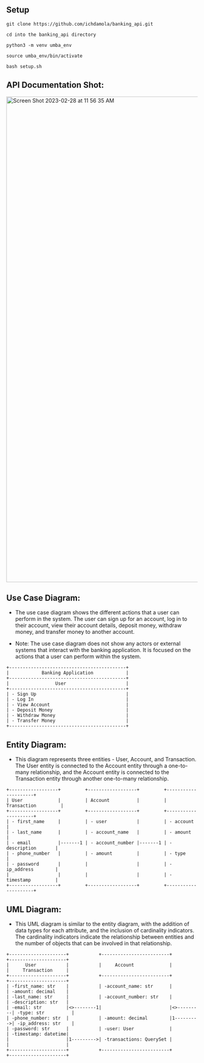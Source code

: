 ## Setup

```git clone https://github.com/ichdamola/banking_api.git```

```cd into the banking_api directory```

```python3 -m venv umba_env```

```source umba_env/bin/activate```

```bash setup.sh```


## API Documentation Shot:

<img width="1280" alt="Screen Shot 2023-02-28 at 11 56 35 AM" src="https://user-images.githubusercontent.com/20647487/221834421-8a2d79f1-c80b-4434-bcd5-f39133e0e179.png">


## Use Case Diagram:
- The use case diagram shows the different actions that a user can perform in the system. The user can sign up for an account, log in to their account, view their account details, deposit money, withdraw money, and transfer money to another account.

- Note: The use case diagram does not show any actors or external systems that interact with the banking application. It is focused on the actions that a user can perform within the system.

```
+-------------------------------------------+
|            Banking Application            |
+-------------------------------------------+
|                 User                      |
+-------------------------------------------+
| - Sign Up                                 |
| - Log In                                  |
| - View Account                            |
| - Deposit Money                           |
| - Withdraw Money                          |
| - Transfer Money                          |
+-------------------------------------------+
```


## Entity Diagram:
- This diagram represents three entities - User, Account, and Transaction. The User entity is connected to the Account entity through a one-to-many relationship, and the Account entity is connected to the Transaction entity through another one-to-many relationship.

```
+------------------+         +------------------+         +---------------------+
| User             |         | Account          |         | Transaction         |
+------------------+         +------------------+         +---------------------+
| - first_name     |         | - user           |         | - account           |
| - last_name      |         | - account_name   |         | - amount            |
| - email          |-------1 | - account_number |-------1 | - description       |
| - phone_number   |         | - amount         |         | - type              |
| - password       |         |                  |         | - ip_address        |
|                  |         |                  |         | - timestamp         |
+------------------+         +------------------+         +---------------------+
```

## UML Diagram:
- This UML diagram is similar to the entity diagram, with the addition of data types for each attribute, and the inclusion of cardinality indicators. The cardinality indicators indicate the relationship between entities and the number of objects that can be involved in that relationship.

```
+---------------------+           +-------------------------+           +---------------------+
|      User           |           |     Account             |           |     Transaction     |
+---------------------+           +-------------------------+           +---------------------+
| -first_name: str    |           | -account_name: str      |           | -amount: decimal    |
| -last_name: str     |           | -account_number: str    |           | -description: str   |
| -email: str         |<>--------1|                         |<>---------| -type: str          |
| -phone_number: str  |           | -amount: decimal        |1--------->| -ip_address: str    |
| -password: str      |           | -user: User             |           | -timestamp: datetime|
|                     |1--------->| -transactions: QuerySet |           |                     |
+---------------------+           +-------------------------+           +---------------------+
```


